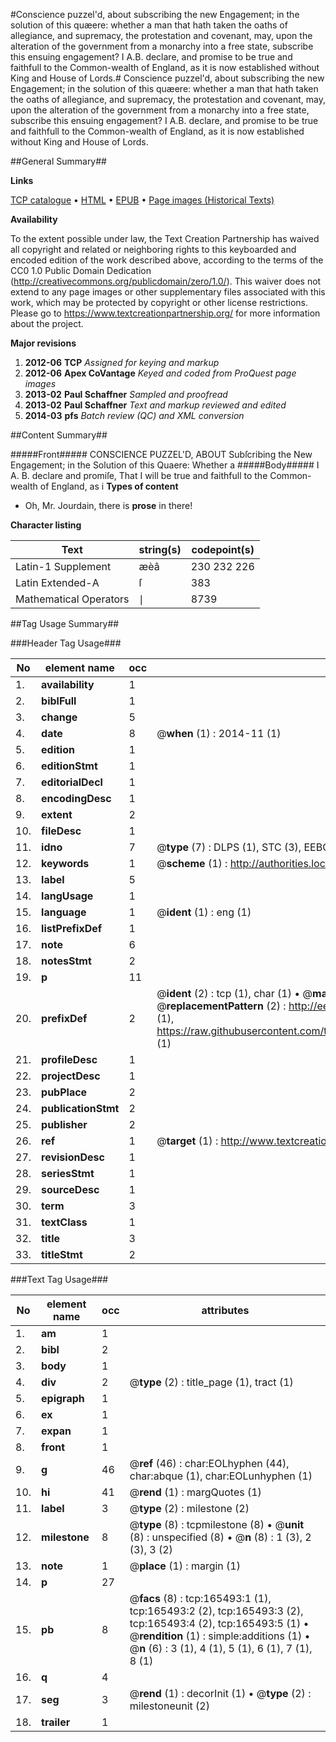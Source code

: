 #Conscience puzzel'd, about subscribing the new Engagement; in the solution of this quæere: whether a man that hath taken the oaths of allegiance, and supremacy, the protestation and covenant, may, upon the alteration of the government from a monarchy into a free state, subscribe this ensuing engagement? I A.B. declare, and promise to be true and faithfull to the Common-wealth of England, as it is now established without King and House of Lords.#
Conscience puzzel'd, about subscribing the new Engagement; in the solution of this quæere: whether a man that hath taken the oaths of allegiance, and supremacy, the protestation and covenant, may, upon the alteration of the government from a monarchy into a free state, subscribe this ensuing engagement? I A.B. declare, and promise to be true and faithfull to the Common-wealth of England, as it is now established without King and House of Lords.

##General Summary##

**Links**

[TCP catalogue](http://www.ota.ox.ac.uk/tcp/)  • 
[HTML](http://tei.it.ox.ac.uk/tcp/Texts-HTML/free/A80/A80358.html)  • 
[EPUB](http://tei.it.ox.ac.uk/tcp/Texts-EPUB/free/A80/A80358.epub) • 
[Page images (Historical Texts)](https://historicaltexts.jisc.ac.uk/eebo-99865434e)

**Availability**

To the extent possible under law, the Text Creation Partnership has waived all copyright and related or neighboring rights to this keyboarded and encoded edition of the work described above, according to the terms of the CC0 1.0 Public Domain Dedication (http://creativecommons.org/publicdomain/zero/1.0/). This waiver does not extend to any page images or other supplementary files associated with this work, which may be protected by copyright or other license restrictions. Please go to https://www.textcreationpartnership.org/ for more information about the project.

**Major revisions**

1. __2012-06__ __TCP__ *Assigned for keying and markup*
1. __2012-06__ __Apex CoVantage__ *Keyed and coded from ProQuest page images*
1. __2013-02__ __Paul Schaffner__ *Sampled and proofread*
1. __2013-02__ __Paul Schaffner__ *Text and markup reviewed and edited*
1. __2014-03__ __pfs__ *Batch review (QC) and XML conversion*

##Content Summary##

#####Front#####
CONSCIENCE PUZZEL'D, ABOUT Subſcribing the New Engagement; in the Solution of this Quaere: Whether a
#####Body#####
I A. B. declare and promiſe, That I will be true and faithfull to the Common-wealth of England, as i
**Types of content**

  * Oh, Mr. Jourdain, there is **prose** in there!

**Character listing**


|Text|string(s)|codepoint(s)|
|---|---|---|
|Latin-1 Supplement|æèâ|230 232 226|
|Latin Extended-A|ſ|383|
|Mathematical Operators|∣|8739|

##Tag Usage Summary##

###Header Tag Usage###

|No|element name|occ|attributes|
|---|---|---|---|
|1.|__availability__|1||
|2.|__biblFull__|1||
|3.|__change__|5||
|4.|__date__|8| @__when__ (1) : 2014-11 (1)|
|5.|__edition__|1||
|6.|__editionStmt__|1||
|7.|__editorialDecl__|1||
|8.|__encodingDesc__|1||
|9.|__extent__|2||
|10.|__fileDesc__|1||
|11.|__idno__|7| @__type__ (7) : DLPS (1), STC (3), EEBO-CITATION (1), PROQUEST (1), VID (1)|
|12.|__keywords__|1| @__scheme__ (1) : http://authorities.loc.gov/ (1)|
|13.|__label__|5||
|14.|__langUsage__|1||
|15.|__language__|1| @__ident__ (1) : eng (1)|
|16.|__listPrefixDef__|1||
|17.|__note__|6||
|18.|__notesStmt__|2||
|19.|__p__|11||
|20.|__prefixDef__|2| @__ident__ (2) : tcp (1), char (1)  •  @__matchPattern__ (2) : ([0-9\-]+):([0-9IVX]+) (1), (.+) (1)  •  @__replacementPattern__ (2) : http://eebo.chadwyck.com/downloadtiff?vid=$1&page=$2 (1), https://raw.githubusercontent.com/textcreationpartnership/Texts/master/tcpchars.xml#$1 (1)|
|21.|__profileDesc__|1||
|22.|__projectDesc__|1||
|23.|__pubPlace__|2||
|24.|__publicationStmt__|2||
|25.|__publisher__|2||
|26.|__ref__|1| @__target__ (1) : http://www.textcreationpartnership.org/docs/. (1)|
|27.|__revisionDesc__|1||
|28.|__seriesStmt__|1||
|29.|__sourceDesc__|1||
|30.|__term__|3||
|31.|__textClass__|1||
|32.|__title__|3||
|33.|__titleStmt__|2||


###Text Tag Usage###

|No|element name|occ|attributes|
|---|---|---|---|
|1.|__am__|1||
|2.|__bibl__|2||
|3.|__body__|1||
|4.|__div__|2| @__type__ (2) : title_page (1), tract (1)|
|5.|__epigraph__|1||
|6.|__ex__|1||
|7.|__expan__|1||
|8.|__front__|1||
|9.|__g__|46| @__ref__ (46) : char:EOLhyphen (44), char:abque (1), char:EOLunhyphen (1)|
|10.|__hi__|41| @__rend__ (1) : margQuotes (1)|
|11.|__label__|3| @__type__ (2) : milestone (2)|
|12.|__milestone__|8| @__type__ (8) : tcpmilestone (8)  •  @__unit__ (8) : unspecified (8)  •  @__n__ (8) : 1 (3), 2 (3), 3 (2)|
|13.|__note__|1| @__place__ (1) : margin (1)|
|14.|__p__|27||
|15.|__pb__|8| @__facs__ (8) : tcp:165493:1 (1), tcp:165493:2 (2), tcp:165493:3 (2), tcp:165493:4 (2), tcp:165493:5 (1)  •  @__rendition__ (1) : simple:additions (1)  •  @__n__ (6) : 3 (1), 4 (1), 5 (1), 6 (1), 7 (1), 8 (1)|
|16.|__q__|4||
|17.|__seg__|3| @__rend__ (1) : decorInit (1)  •  @__type__ (2) : milestoneunit (2)|
|18.|__trailer__|1||
